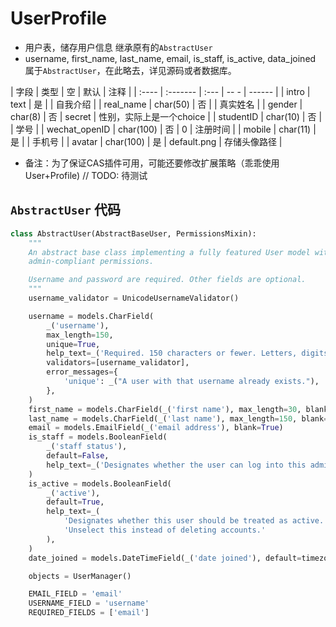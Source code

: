 # UserProfile
    
-  用户表，储存用户信息 继承原有的`AbstractUser`
- username, first_name, last_name, email, is_staff, is_active, data_joined 属于`AbstractUser`，在此略去，详见源码或者数据库。

| 字段          | 类型      | 空   | 默认        | 注释                     |
| :----         | :-------  | :--- | -- -        | ------                   |
| intro         | text      | 是   |             | 自我介绍                 |
| real_name     | char(50)  | 否   |             | 真实姓名                 |
| gender        | char(8)   | 否   | secret      | 性别，实际上是一个choice |
| studentID     | char(10)  | 否   |             | 学号                     |
| wechat_openID | char(100) | 否   | 0           | 注册时间                 |
| mobile        | char(11)  | 是   |             | 手机号                   |
| avatar        | char(100) | 是   | default.png | 存储头像路径             |

- 备注：为了保证CAS插件可用，可能还要修改扩展策略（乖乖使用User+Profile) // TODO: 待测试



## `AbstractUser` 代码

```python
class AbstractUser(AbstractBaseUser, PermissionsMixin):
    """
    An abstract base class implementing a fully featured User model with
    admin-compliant permissions.

    Username and password are required. Other fields are optional.
    """
    username_validator = UnicodeUsernameValidator()

    username = models.CharField(
        _('username'),
        max_length=150,
        unique=True,
        help_text=_('Required. 150 characters or fewer. Letters, digits and @/./+/-/_ only.'),
        validators=[username_validator],
        error_messages={
            'unique': _("A user with that username already exists."),
        },
    )
    first_name = models.CharField(_('first name'), max_length=30, blank=True)
    last_name = models.CharField(_('last name'), max_length=150, blank=True)
    email = models.EmailField(_('email address'), blank=True)
    is_staff = models.BooleanField(
        _('staff status'),
        default=False,
        help_text=_('Designates whether the user can log into this admin site.'),
    )
    is_active = models.BooleanField(
        _('active'),
        default=True,
        help_text=_(
            'Designates whether this user should be treated as active. '
            'Unselect this instead of deleting accounts.'
        ),
    )
    date_joined = models.DateTimeField(_('date joined'), default=timezone.now)

    objects = UserManager()

    EMAIL_FIELD = 'email'
    USERNAME_FIELD = 'username'
    REQUIRED_FIELDS = ['email']
```